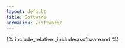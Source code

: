 ```yaml
---
layout: default
title: Software
permalink: /software/
---
```


{% include_relative _includes/software.md %}
